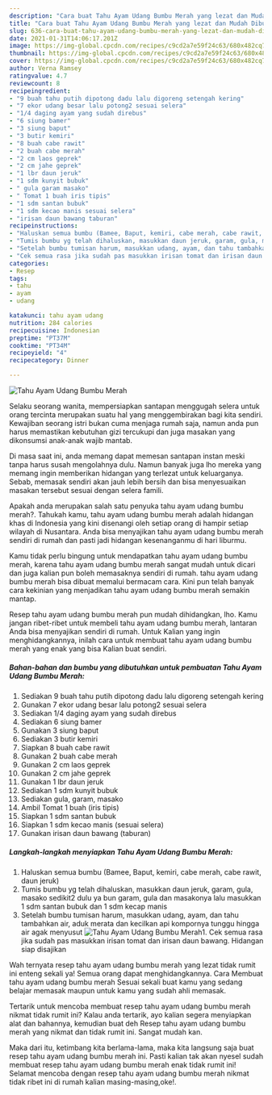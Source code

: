 ```yaml
---
description: "Cara buat Tahu Ayam Udang Bumbu Merah yang lezat dan Mudah Dibuat"
title: "Cara buat Tahu Ayam Udang Bumbu Merah yang lezat dan Mudah Dibuat"
slug: 636-cara-buat-tahu-ayam-udang-bumbu-merah-yang-lezat-dan-mudah-dibuat
date: 2021-01-31T14:06:17.201Z
image: https://img-global.cpcdn.com/recipes/c9cd2a7e59f24c63/680x482cq70/tahu-ayam-udang-bumbu-merah-foto-resep-utama.jpg
thumbnail: https://img-global.cpcdn.com/recipes/c9cd2a7e59f24c63/680x482cq70/tahu-ayam-udang-bumbu-merah-foto-resep-utama.jpg
cover: https://img-global.cpcdn.com/recipes/c9cd2a7e59f24c63/680x482cq70/tahu-ayam-udang-bumbu-merah-foto-resep-utama.jpg
author: Verna Ramsey
ratingvalue: 4.7
reviewcount: 8
recipeingredient:
- "9 buah tahu putih dipotong dadu lalu digoreng setengah kering"
- "7 ekor udang besar lalu potong2 sesuai selera"
- "1/4 daging ayam yang sudah direbus"
- "6 siung bamer"
- "3 siung baput"
- "3 butir kemiri"
- "8 buah cabe rawit"
- "2 buah cabe merah"
- "2 cm laos geprek"
- "2 cm jahe geprek"
- "1 lbr daun jeruk"
- "1 sdm kunyit bubuk"
- " gula garam masako"
- " Tomat 1 buah iris tipis"
- "1 sdm santan bubuk"
- "1 sdm kecao manis sesuai selera"
- "irisan daun bawang taburan"
recipeinstructions:
- "Haluskan semua bumbu (Bamee, Baput, kemiri, cabe merah, cabe rawit, daun jeruk)"
- "Tumis bumbu yg telah dihaluskan, masukkan daun jeruk, garam, gula, masako sedikit2 dulu ya bun garam, gula dan masakonya lalu masukkan 1 sdm santan bubuk dan 1 sdm kecap manis"
- "Setelah bumbu tumisan harum, masukkan udang, ayam, dan tahu tambahkan air, aduk merata dan kecilkan api kompornya tunggu hingga air agak menyusut"
- "Cek semua rasa jika sudah pas masukkan irisan tomat dan irisan daun bawang. Hidangan siap disajikan"
categories:
- Resep
tags:
- tahu
- ayam
- udang

katakunci: tahu ayam udang 
nutrition: 284 calories
recipecuisine: Indonesian
preptime: "PT37M"
cooktime: "PT34M"
recipeyield: "4"
recipecategory: Dinner

---
```



![Tahu Ayam Udang Bumbu Merah](https://img-global.cpcdn.com/recipes/c9cd2a7e59f24c63/680x482cq70/tahu-ayam-udang-bumbu-merah-foto-resep-utama.jpg)

Selaku seorang wanita, mempersiapkan santapan menggugah selera untuk orang tercinta merupakan suatu hal yang menggembirakan bagi kita sendiri. Kewajiban seorang istri bukan cuma menjaga rumah saja, namun anda pun harus memastikan kebutuhan gizi tercukupi dan juga masakan yang dikonsumsi anak-anak wajib mantab.

Di masa  saat ini, anda memang dapat memesan santapan instan meski tanpa harus susah mengolahnya dulu. Namun banyak juga lho mereka yang memang ingin memberikan hidangan yang terlezat untuk keluarganya. Sebab, memasak sendiri akan jauh lebih bersih dan bisa menyesuaikan masakan tersebut sesuai dengan selera famili. 



Apakah anda merupakan salah satu penyuka tahu ayam udang bumbu merah?. Tahukah kamu, tahu ayam udang bumbu merah adalah hidangan khas di Indonesia yang kini disenangi oleh setiap orang di hampir setiap wilayah di Nusantara. Anda bisa menyajikan tahu ayam udang bumbu merah sendiri di rumah dan pasti jadi hidangan kesenanganmu di hari liburmu.

Kamu tidak perlu bingung untuk mendapatkan tahu ayam udang bumbu merah, karena tahu ayam udang bumbu merah sangat mudah untuk dicari dan juga kalian pun boleh memasaknya sendiri di rumah. tahu ayam udang bumbu merah bisa dibuat memalui bermacam cara. Kini pun telah banyak cara kekinian yang menjadikan tahu ayam udang bumbu merah semakin mantap.

Resep tahu ayam udang bumbu merah pun mudah dihidangkan, lho. Kamu jangan ribet-ribet untuk membeli tahu ayam udang bumbu merah, lantaran Anda bisa menyajikan sendiri di rumah. Untuk Kalian yang ingin menghidangkannya, inilah cara untuk membuat tahu ayam udang bumbu merah yang enak yang bisa Kalian buat sendiri.

<!--inarticleads1-->

##### Bahan-bahan dan bumbu yang dibutuhkan untuk pembuatan Tahu Ayam Udang Bumbu Merah:

1. Sediakan 9 buah tahu putih dipotong dadu lalu digoreng setengah kering
1. Gunakan 7 ekor udang besar lalu potong2 sesuai selera
1. Sediakan 1/4 daging ayam yang sudah direbus
1. Sediakan 6 siung bamer
1. Gunakan 3 siung baput
1. Sediakan 3 butir kemiri
1. Siapkan 8 buah cabe rawit
1. Gunakan 2 buah cabe merah
1. Gunakan 2 cm laos geprek
1. Gunakan 2 cm jahe geprek
1. Gunakan 1 lbr daun jeruk
1. Sediakan 1 sdm kunyit bubuk
1. Sediakan  gula, garam, masako
1. Ambil  Tomat 1 buah (iris tipis)
1. Siapkan 1 sdm santan bubuk
1. Siapkan 1 sdm kecao manis (sesuai selera)
1. Gunakan irisan daun bawang (taburan)




<!--inarticleads2-->

##### Langkah-langkah menyiapkan Tahu Ayam Udang Bumbu Merah:

1. Haluskan semua bumbu (Bamee, Baput, kemiri, cabe merah, cabe rawit, daun jeruk)
1. Tumis bumbu yg telah dihaluskan, masukkan daun jeruk, garam, gula, masako sedikit2 dulu ya bun garam, gula dan masakonya lalu masukkan 1 sdm santan bubuk dan 1 sdm kecap manis
1. Setelah bumbu tumisan harum, masukkan udang, ayam, dan tahu tambahkan air, aduk merata dan kecilkan api kompornya tunggu hingga air agak menyusut
<img src="//assets-global.cpcdn.com/assets/icons/button_play-2c75c40dde080a61004c1f40b05d8f140eaff45d7e9e6481dc71c63d2e7c4909.png" alt="Tahu Ayam Udang Bumbu Merah">1. Cek semua rasa jika sudah pas masukkan irisan tomat dan irisan daun bawang. Hidangan siap disajikan




Wah ternyata resep tahu ayam udang bumbu merah yang lezat tidak rumit ini enteng sekali ya! Semua orang dapat menghidangkannya. Cara Membuat tahu ayam udang bumbu merah Sesuai sekali buat kamu yang sedang belajar memasak maupun untuk kamu yang sudah ahli memasak.

Tertarik untuk mencoba membuat resep tahu ayam udang bumbu merah nikmat tidak rumit ini? Kalau anda tertarik, ayo kalian segera menyiapkan alat dan bahannya, kemudian buat deh Resep tahu ayam udang bumbu merah yang nikmat dan tidak rumit ini. Sangat mudah kan. 

Maka dari itu, ketimbang kita berlama-lama, maka kita langsung saja buat resep tahu ayam udang bumbu merah ini. Pasti kalian tak akan nyesel sudah membuat resep tahu ayam udang bumbu merah enak tidak rumit ini! Selamat mencoba dengan resep tahu ayam udang bumbu merah nikmat tidak ribet ini di rumah kalian masing-masing,oke!.

